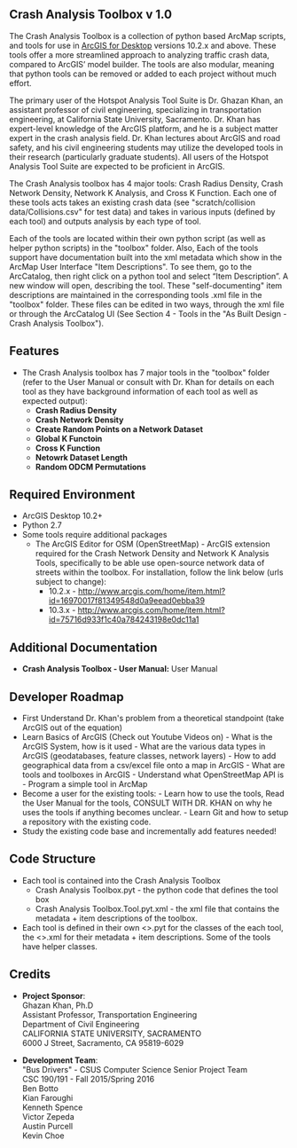## Crash Analysis Toolbox v 1.0

The Crash Analysis Toolbox is a collection of python based ArcMap scripts, and tools for use in [ArcGIS for Desktop](http://www.esri.com/software/arcgis/arcgis-for-desktop) versions 10.2.x and above. These tools offer a more streamlined approach to analyzing traffic crash data, compared to ArcGIS’ model builder.  The tools are also modular, meaning that python tools can be removed or added to each project without much effort. 

The primary user of the Hotspot Analysis Tool Suite is Dr. Ghazan Khan, an assistant professor of civil engineering, specializing in transportation engineering, at California State University, Sacramento.  Dr. Khan has expert-level knowledge of the ArcGIS platform, and he is a subject matter expert in the crash analysis field. Dr. Khan lectures about ArcGIS and road safety, and his civil engineering students may utilize the developed tools in their research (particularly graduate students).  All users of the Hotspot Analysis Tool Suite are expected to be proficient in ArcGIS.

The Crash Analysis toolbox has 4 major tools: Crash Radius Density, Crash Network Density, Network K Analysis, and Cross K Function. Each one of these tools acts takes an existing crash data (see "scratch/collision data/Collisions.csv" for test data) and takes in various inputs (defined by each tool) and outputs analysis by each type of tool. 

Each of the tools are located within their own python script (as well as helper python scripts) in the "toolbox" folder.
Also, Each of the tools support have documentation built into the xml metadata which show in the ArcMap User Interface "Item Descriptions".  To see them, go to the ArcCatalog, then right click on a python tool and select “Item Description”. A new window will open, describing the tool. These "self-documenting" item descriptions are maintained in the corresponding tools .xml file in the "toolbox" folder. These files can be edited in two ways, through the xml file or through the ArcCatalog UI (See Section 4 - Tools in the "As Built Design - Crash Analysis Toolbox"). 

## Features
* The Crash Analysis toolbox has 7 major tools in the "toolbox" folder (refer to the User Manual or consult with Dr. Khan for details on each tool as they have background information of each tool as well as expected output):
  * **Crash Radius Density**
  * **Crash Network Density**
  * **Create Random Points on a Network Dataset**
  * **Global K Functoin**
  * **Cross K Function**
  * **Netowrk Dataset Length**
  * **Random ODCM Permutations**

## Required Environment
* ArcGIS Desktop 10.2+ 
* Python 2.7
* Some tools require additional packages   
    * The ArcGIS Editor for OSM (OpenStreetMap) - ArcGIS extension required for the Crash Network Density and Network K Analysis Tools, specifically to be able use open-source network data of streets within the toolbox. For installation, follow the link below (urls subject to change):  <br />
      * 10.2.x - http://www.arcgis.com/home/item.html?id=16970017f81349548d0a9eead0ebba39 
      * 10.3.x - http://www.arcgis.com/home/item.html?id=75716d933f1c40a784243198e0dc11a1 

## Additional Documentation
* **Crash Analysis Toolbox - User Manual:** User Manual

## Developer Roadmap
* First Understand Dr. Khan's problem from a theoretical standpoint (take ArcGIS out of the equation)
* Learn Basics of ArcGIS (Check out Youtube Videos on)
      - What is the ArcGIS System, how is it used
      - What are the various data types in ArcGIS (geodatabases, feature classes, network layers)
      - How to add geographical data from a csv/excel file onto a map in ArcGIS
      - What are tools and toolboxes in ArcGIS
      - Understand what OpenStreetMap API is  
       - Program a simple tool in ArcMap
* Become a user for the existing tools: 
       - Learn how to use the tools, Read the User Manual for the tools, CONSULT WITH DR. KHAN on why he uses the tools if anything becomes unclear.
       - Learn Git and how to setup a repository with the existing code. 
* Study the existing code base and incrementally add features needed!


## Code Structure
* Each tool is contained into the Crash Analysis Toolbox
     - Crash Analysis Toolbox.pyt - the python code that defines the tool box
     - Crash Analysis Toolbox.Tool.pyt.xml - the xml file that contains the metadata + item descriptions of the toolbox.
* Each tool is defined in their own <<toolname>>.pyt for the classes of the each tool, the <<toolname>>.xml for their metadata + item descriptions. Some of the tools have helper classes. 

## Credits
* **Project Sponsor**:  <br />
 Ghazan Khan, Ph.D <br />
 Assistant Professor, Transportation Engineering <br />
 Department of Civil Engineering <br />
 CALIFORNIA STATE UNIVERSITY, SACRAMENTO <br />
 6000 J Street, Sacramento, CA 95819-6029 <br />

* **Development Team**: <br />
"Bus Drivers" - CSUS Computer Science Senior Project Team <br />
 CSC 190/191 - Fall 2015/Spring 2016  <br />
  Ben Botto <br />
  Kian Faroughi <br />
  Kenneth Spence <br />
  Victor Zepeda <br />
  Austin Purcell <br />
  Kevin Choe <br />

